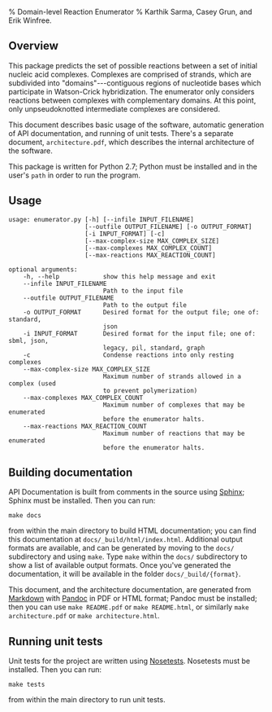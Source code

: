 % Domain-level Reaction Enumerator
% Karthik Sarma, Casey Grun, and Erik Winfree.

Overview
--------

This package predicts the set of possible reactions between a set of initial nucleic acid complexes. Complexes are comprised of strands, which are subdivided into "domains"---contiguous regions of nucleotide bases which participate in Watson-Crick hybridization. The enumerator only considers reactions between complexes with complementary domains. At this point, only unpseudoknotted intermediate complexes are considered.

This document describes basic usage of the software, automatic generation of API documentation, and running of unit tests. There's a separate document, `architecture.pdf`, which describes the internal architecture of the software.

This package is written for Python 2.7; Python must be installed and in the user's `path` in order to run the program. 

Usage
-----

	usage: enumerator.py [-h] [--infile INPUT_FILENAME]
	                     [--outfile OUTPUT_FILENAME] [-o OUTPUT_FORMAT]
	                     [-i INPUT_FORMAT] [-c]
	                     [--max-complex-size MAX_COMPLEX_SIZE]
	                     [--max-complexes MAX_COMPLEX_COUNT]
	                     [--max-reactions MAX_REACTION_COUNT]

	optional arguments:
		-h, --help            show this help message and exit
		--infile INPUT_FILENAME
		                      Path to the input file
		--outfile OUTPUT_FILENAME
		                      Path to the output file
		-o OUTPUT_FORMAT      Desired format for the output file; one of: standard,
		                      json
		-i INPUT_FORMAT       Desired format for the input file; one of: sbml, json,
		                      legacy, pil, standard, graph
		-c                    Condense reactions into only resting complexes
		--max-complex-size MAX_COMPLEX_SIZE
		                      Maximum number of strands allowed in a complex (used
		                      to prevent polymerization)
		--max-complexes MAX_COMPLEX_COUNT
		                      Maximum number of complexes that may be enumerated
		                      before the enumerator halts.
		--max-reactions MAX_REACTION_COUNT
		                      Maximum number of reactions that may be enumerated
		                      before the enumerator halts.


Building documentation
----------------------

API Documentation is built from comments in the source using [Sphinx](http://sphinx-doc.org/); Sphinx must be installed. Then you can run:

	make docs

from within the main directory to build HTML documentation; you can find this documentation at `docs/_build/html/index.html`. Additional output formats are available, and can be generated by moving to the `docs/` subdirectory and using `make`. Type `make` within the `docs/` subdirectory to show a list of available output formats. Once you've generated the documentation, it will be available in the folder `docs/_build/{format}`.

This document, and the architecture documentation, are generated from [Markdown](http://daringfireball.net/projects/markdown/) with [Pandoc](http://johnmacfarlane.net/pandoc/) in PDF or HTML format; Pandoc must be installed; then you can use `make README.pdf` or `make README.html`, or similarly `make architecture.pdf` or `make architecture.html`. 

Running unit tests
------------------

Unit tests for the project are written using [Nosetests](https://nose.readthedocs.org/en/latest/). Nosetests must be installed. Then you can run:

	make tests

from within the main directory to run unit tests.

